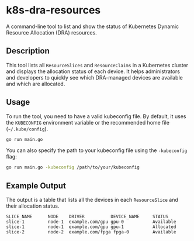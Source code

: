 # k8s-dra-resources

A command-line tool to list and show the status of Kubernetes Dynamic Resource Allocation (DRA) resources.

## Description

This tool lists all `ResourceSlices` and `ResourceClaims` in a Kubernetes cluster and displays the allocation status of each device. It helps administrators and developers to quickly see which DRA-managed devices are available and which are allocated.

## Usage

To run the tool, you need to have a valid kubeconfig file. By default, it uses the `KUBECONFIG` environment variable or the recommended home file (`~/.kube/config`).

```bash
go run main.go
```

You can also specify the path to your kubeconfig file using the `-kubeconfig` flag:

```bash
go run main.go -kubeconfig /path/to/your/kubeconfig
```

## Example Output

The output is a table that lists all the devices in each `ResourceSlice` and their allocation status.

```
SLICE_NAME      NODE    DRIVER          DEVICE_NAME     STATUS
slice-1         node-1  example.com/gpu gpu-0           Available
slice-1         node-1  example.com/gpu gpu-1           Allocated
slice-2         node-2  example.com/fpga fpga-0         Available
```